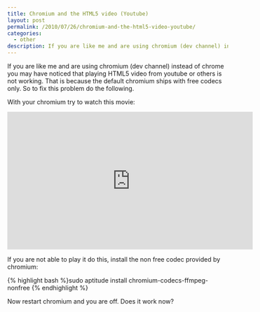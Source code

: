 ```yaml
---
title: Chromium and the HTML5 video (Youtube)
layout: post
permalink: /2010/07/26/chromium-and-the-html5-video-youtube/
categories:
  - other
description: If you are like me and are using chromium (dev channel) instead of chrome you may have noticed that playing HTML5 video from youtube or others is not working. That is because the default chromium ships with free codecs only. So to fix this problem do the following.
---
```

If you are like me and are using chromium (dev channel) instead of chrome you may have noticed that playing HTML5 video from youtube or others is not working. That is because the default chromium ships with free codecs only. So to fix this problem do the following.

With your chromium try to watch this movie: 

<iframe width="560" height="315" src="https://www.youtube.com/embed/_nQDU7HOStc" frameborder="0" allowfullscreen></iframe>

If you are not able to play it do this, install the non free codec provided by chromium:

{% highlight bash %}sudo aptitude install chromium-codecs-ffmpeg-nonfree
{% endhighlight %}

Now restart chromium and you are off. Does it work now?
